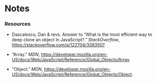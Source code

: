 # Notes

### Resources

- Dascalescu, Dan & revs. Answer to “What is the most efficient way to deep clone an object in JavaScript?.” _StackOverflow_, https://stackoverflow.com/a/122704/3383507.

- “Array.” _MDN_, https://developer.mozilla.org/en-US/docs/Web/JavaScript/Reference/Global_Objects/Array. 
- "Object.” _MDN_, https://developer.mozilla.org/en-US/docs/Web/JavaScript/Reference/Global_Objects/Object. 
